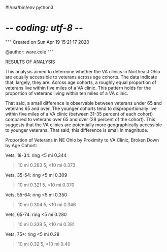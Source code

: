 #!/usr/bin/env python3
# -*- coding: utf-8 -*-
"""
Created on Sun Apr 19 15:21:17 2020

@author: ware.cole
"""

RESULTS OF ANALYSIS

This analysis aimed to determine whether the VA clinics in Northeast Ohio
are equally accessible to veterans across age cohorts. The data indicate that,
largely, they are. Across age cohorts, a roughly equal proportion of veterans
live within five miles of a VA clinic. This pattern holds for the proportion
of veterans living within ten miles of a VA clinic. 

That said, a small difference is observable between veterans under 65 and
veterans 65 and over. The younger cohorts tend to disproportionally live 
within five miles of a VA clinic (between 31-35 percent of each cohort) 
compared to veterans over 65 and over (28 percent of the cohort). This
suggests that the VA clinics are potentially more geographically accessible
to younger veterans. That said, this difference is small in magnitude. 

Proportion of Veterans in NE Ohio by Proximity to VA Clinic, Broken Down by
Age Cohort:

Vets, 18-34:
ring
<5 mi         0.344
>10 mi        0.283
>5, <10 mi    0.373

Vets, 35-54:
ring
<5 mi         0.309
>10 mi        0.321
>5, <10 mi    0.370

Vets, 55-64:
ring
<5 mi         0.350
>10 mi        0.304
>5, <10 mi    0.346

Vets, 65-74:
ring
<5 mi         0.280
>10 mi        0.339
>5, <10 mi    0.381

Vets, 75+:
ring
<5 mi         0.28
>10 mi        0.32
>5, <10 mi    0.40
